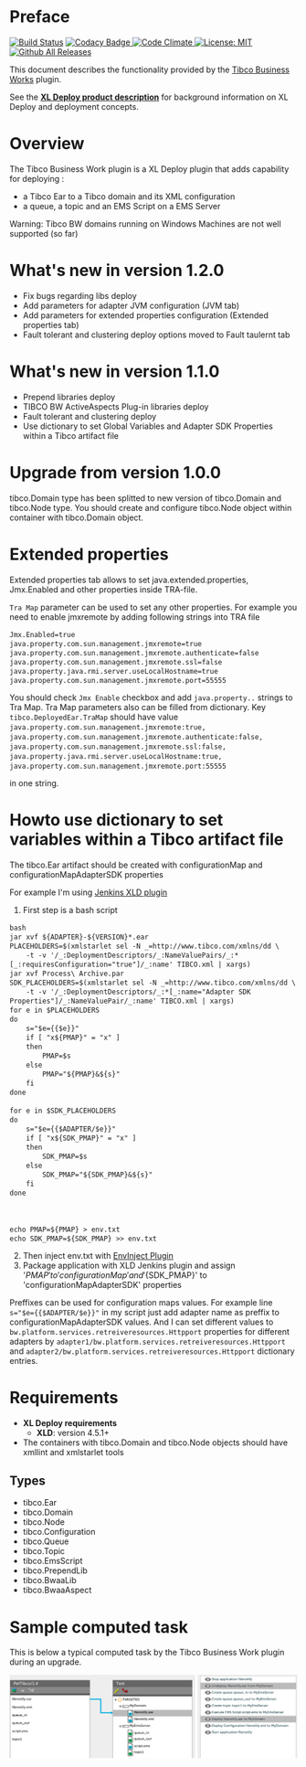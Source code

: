 # Preface #

[![Build Status][xld-tibcobw-plugin-travis-image]][xld-tibcobw-plugin-travis-url]
[![Codacy Badge][xld-tibcobw-plugin-codacy-image] ][xld-tibcobw-plugin-codacy-url]
[![Code Climate][xld-tibcobw-plugin-code-climate-image] ][xld-tibcobw-plugin-code-climate-url]
[![License: MIT][xld-tibcobw-plugin-license-image] ][xld-tibcobw-plugin-license-url]
[![Github All Releases][xld-tibcobw-plugin-downloads-image] ]()


[xld-tibcobw-plugin-travis-image]: https://travis-ci.org/xebialabs-community/xld-tibcobw-plugin.svg?branch=master
[xld-tibcobw-plugin-travis-url]: https://travis-ci.org/xebialabs-community/xld-tibcobw-plugin
[xld-tibcobw-plugin-codacy-image]: https://api.codacy.com/project/badge/Grade/01effb612c17493882e93f00a4e8b94f
[xld-tibcobw-plugin-codacy-url]: https://www.codacy.com/app/joris-dewinne/xld-tibcobw-plugin
[xld-tibcobw-plugin-code-climate-image]: https://api.codeclimate.com/v1/badges/26be10b38437ae259be0/maintainability
[xld-tibcobw-plugin-code-climate-url]: https://codeclimate.com/github/xebialabs-community/xld-tibcobw-plugin/maintainability
[xld-tibcobw-plugin-license-image]: https://img.shields.io/badge/License-MIT-yellow.svg
[xld-tibcobw-plugin-license-url]: https://opensource.org/licenses/MIT
[xld-tibcobw-plugin-downloads-image]: https://img.shields.io/github/downloads/xebialabs-community/xld-tibcobw-plugin/total.svg


This document describes the functionality provided by the [Tibco Business Works](http://www.tibco.com/products/automation/application-integration/activematrix-businessworks) plugin.

See the [**XL Deploy product description**](https://docs.xebialabs.com/xl-deploy/) for background information on XL Deploy and deployment concepts.

# Overview #

The Tibco Business Work plugin is a XL Deploy plugin that adds capability for deploying  :

* a Tibco Ear to a Tibco domain and its XML configuration
* a queue, a topic and an EMS Script on a EMS Server

Warning: Tibco BW domains running on Windows Machines are not well supported (so far)

# What's new in version 1.2.0 #

* Fix bugs regarding libs deploy
* Add parameters for adapter JVM configuration (JVM tab)
* Add parameters for extended properties configuration (Extended properties tab)
* Fault tolerant and clustering deploy options moved to Fault taulernt tab


# What's new in version 1.1.0 #

* Prepend libraries deploy
* TIBCO BW ActiveAspects Plug-in libraries deploy
* Fault tolerant and clustering deploy
* Use dictionary to set Global Variables and Adapter SDK Properties within a Tibco artifact file

# Upgrade from version 1.0.0 #

tibco.Domain type has been splitted to new version of tibco.Domain and tibco.Node type. You should create and configure tibco.Node object within container with tibco.Domain object.

# Extended properties

Extended properties tab allows to set java.extended.properties, Jmx.Enabled and other properties inside TRA-file.

`Tra Map` parameter can be used to set any other properties. For example you need to enable jmxremote by adding following strings into TRA file

```
Jmx.Enabled=true
java.property.com.sun.management.jmxremote=true
java.property.com.sun.management.jmxremote.authenticate=false
java.property.com.sun.management.jmxremote.ssl=false
java.property.java.rmi.server.useLocalHostname=true
java.property.com.sun.management.jmxremote.port=55555
```

You should check `Jmx Enable` checkbox and add `java.property..` strings to Tra Map. Tra Map parameters also can be filled from dictionary. Key `tibco.DeployedEar.TraMap` should have value  `java.property.com.sun.management.jmxremote:true, java.property.com.sun.management.jmxremote.authenticate:false, java.property.com.sun.management.jmxremote.ssl:false, java.property.java.rmi.server.useLocalHostname:true, java.property.com.sun.management.jmxremote.port:55555`

in one string.

# Howto use dictionary to set variables within a Tibco artifact file

The tibco.Ear artifact should be created with configurationMap and configurationMapAdapterSDK properties


For example I'm using [Jenkins XLD plugin](https://wiki.jenkins-ci.org/display/JENKINS/XL+Deploy+Plugin)

1. First step is a bash script
```
bash
jar xvf ${ADAPTER}-${VERSION}*.ear
PLACEHOLDERS=$(xmlstarlet sel -N _=http://www.tibco.com/xmlns/dd \
    -t -v '/_:DeploymentDescriptors/_:NameValuePairs/_:*[_:requiresConfiguration="true"]/_:name' TIBCO.xml | xargs)
jar xvf Process\ Archive.par
SDK_PLACEHOLDERS=$(xmlstarlet sel -N _=http://www.tibco.com/xmlns/dd \
    -t -v '/_:DeploymentDescriptors/_:*[_:name="Adapter SDK Properties"]/_:NameValuePair/_:name' TIBCO.xml | xargs)
for e in $PLACEHOLDERS
do
    s="$e={{$e}}"
    if [ "x${PMAP}" = "x" ]
    then
        PMAP=$s
    else
        PMAP="${PMAP}&${s}"
    fi
done

for e in $SDK_PLACEHOLDERS
do
    s="$e={{$ADAPTER/$e}}"
    if [ "x${SDK_PMAP}" = "x" ]
    then
        SDK_PMAP=$s
    else
        SDK_PMAP="${SDK_PMAP}&${s}"
    fi
done



echo PMAP=${PMAP} > env.txt
echo SDK_PMAP=${SDK_PMAP} >> env.txt
```

2. Then inject env.txt with [EnvInject Plugin](https://wiki.jenkins-ci.org/display/JENKINS/EnvInject+Plugin)
3. Package application with XLD Jenkins plugin and assign '${PMAP}' to 'configurationMap' and '${SDK_PMAP}' to 'configurationMapAdapterSDK' properties


Preffixes can be used for configuration maps values. For example line `s="$e={{$ADAPTER/$e}}"` in my script just add adapter name as preffix to configurationMapAdapterSDK values.
And I can set different values to `bw.platform.services.retreiveresources.Httpport` properties for different adapters by `adapter1/bw.platform.services.retreiveresources.Httpport` and `adapter2/bw.platform.services.retreiveresources.Httpport` dictionary entries.


# Requirements #

* **XL Deploy requirements**
	* **XLD**: version 4.5.1+
* The containers with tibco.Domain and tibco.Node objects should have xmllint and xmlstarlet tools

## Types ##

+ tibco.Ear
+ tibco.Domain
+ tibco.Node
+ tibco.Configuration
+ tibco.Queue
+ tibco.Topic
+ tibco.EmsScript
+ tibco.PrependLib
+ tibco.BwaaLib
+ tibco.BwaaAspect


# Sample computed task #

This is below a typical computed task by the Tibco Business Work plugin during an upgrade.

![Deployment task](images/update-task.png)
